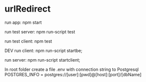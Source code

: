 # urlRedirect

run app:
npm start

run test server:
npm run-script test

run test client:
npm test


DEV
run client:
npm run-script startbe;

run server:
npm run-script startclient;


In root folder create a file .env with connection string to Postgresql
POSTGRES_INFO = postgres://[user]:[pwd]@[host]:[port]/[dbName]
